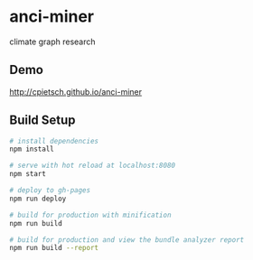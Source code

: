 # anci-miner

climate graph research

## Demo

http://cpietsch.github.io/anci-miner

## Build Setup

``` bash
# install dependencies
npm install

# serve with hot reload at localhost:8080
npm start

# deploy to gh-pages
npm run deploy

# build for production with minification
npm run build

# build for production and view the bundle analyzer report
npm run build --report
```

